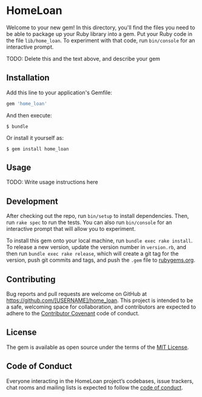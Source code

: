 # HomeLoan

Welcome to your new gem! In this directory, you'll find the files you need to be able to package up your Ruby library into a gem. Put your Ruby code in the file `lib/home_loan`. To experiment with that code, run `bin/console` for an interactive prompt.

TODO: Delete this and the text above, and describe your gem

## Installation

Add this line to your application's Gemfile:

```ruby
gem 'home_loan'
```

And then execute:

    $ bundle

Or install it yourself as:

    $ gem install home_loan

## Usage

TODO: Write usage instructions here

## Development

After checking out the repo, run `bin/setup` to install dependencies. Then, run `rake spec` to run the tests. You can also run `bin/console` for an interactive prompt that will allow you to experiment.

To install this gem onto your local machine, run `bundle exec rake install`. To release a new version, update the version number in `version.rb`, and then run `bundle exec rake release`, which will create a git tag for the version, push git commits and tags, and push the `.gem` file to [rubygems.org](https://rubygems.org).

## Contributing

Bug reports and pull requests are welcome on GitHub at https://github.com/[USERNAME]/home_loan. This project is intended to be a safe, welcoming space for collaboration, and contributors are expected to adhere to the [Contributor Covenant](http://contributor-covenant.org) code of conduct.

## License

The gem is available as open source under the terms of the [MIT License](https://opensource.org/licenses/MIT).

## Code of Conduct

Everyone interacting in the HomeLoan project’s codebases, issue trackers, chat rooms and mailing lists is expected to follow the [code of conduct](https://github.com/[USERNAME]/home_loan/blob/master/CODE_OF_CONDUCT.md).
